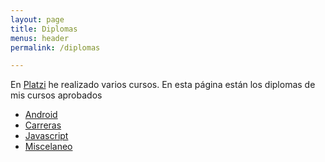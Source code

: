 ```yaml
---
layout: page
title: Diplomas
menus: header
permalink: /diplomas

---
```

<p>En <a href="https://platzi.com">Platzi</a> he realizado varios cursos. En esta página están los diplomas de mis cursos aprobados</p>

<ul>
  <li>
    <a href="/diplomas/diploma-android">Android</a>
  </li>
  <li>
    <a href="/diplomas/diplomas-carreras">Carreras</a>
  </li>
  <li>
    <a href="/diplomas/diplomas-javascript">Javascript</a>
  </li>
  <li>
    <a href="/diplomas/diplomas-miscelaneo">Miscelaneo</a>
  </li>
</ul>
